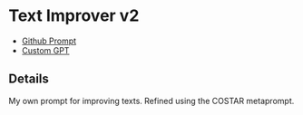 
# Text Improver v2

* [Github Prompt](https://github.com/zielperson/AI-whispers/blob/master/TXT%20-%20Textimprover/system.md)
* [Custom GPT](https://chatgpt.com/g/g-TNFzF62Ox-text-improver-v2)

## Details
My own prompt for improving texts. 
Refined using the COSTAR metaprompt.
